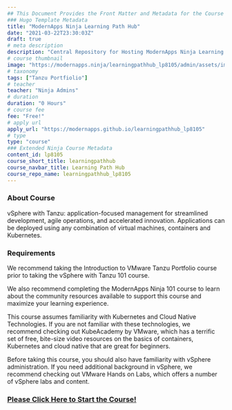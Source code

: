 ```yaml
---
## This Document Provides the Front Matter and Metadata for the Course Information page used in the modernapps.ninja homepage and the member profile page.
### Hugo Template Metadata
title: "ModernApps Ninja Learning Path Hub"
date: "2021-03-22T23:30:03Z"
draft: true
# meta description
description: "Central Repository for Hosting ModernApps Ninja Learning Paths"
# course thumbnail
image: "https://modernapps.ninja/learningpathhub_lp8105/admin/assets/images/learningpathhub_lp8105.jpg"
# taxonomy
tags: ["Tanzu Portfiolio"]
# teacher
teacher: "Ninja Admins"
# duration
duration: "0 Hours"
# course fee
fee: "Free!"
# apply url
apply_url: "https://modernapps.github.io/learningpathhub_lp8105"
# type
type: "course"
### Extended Ninja Course Metadata
content_id: lp8105
course_short_title: learningpathhub
course_navbar_title: Learning Path Hub
course_repo_name: learningpathhub_lp8105
---  
```

  
  
### About Course

vSphere with Tanzu: application-focused management for streamlined development, agile operations, and accelerated innovation. Applications can be deployed using any combination of virtual machines, containers and Kubernetes.

### Requirements

We recommend taking the Introduction to VMware Tanzu Portfolio course prior to taking the vSphere with Tanzu 101 course.

We also recommend completing the ModernApps Ninja 101 course to learn about the community resources available to support this course and maximize your learning experience.

This course assumes familiarity with Kubernetes and Cloud Native Technologies. If you are not familiar with these technologies, we recommend checking out KubeAcademy by VMware, which has a terrific set of free, bite-size video resources on the basics of containers, Kubernetes and cloud native that are great for beginners.

Before taking this course, you should also have familiarity with vSphere administration. If you need additional background in vSphere, we recommend checking out VMware Hands on Labs, which offers a number of vSphere labs and content.

### [Please Click Here to Start the Course!](https://modernappsninja.github.io/vSphereTanzu101_VT7933/)
